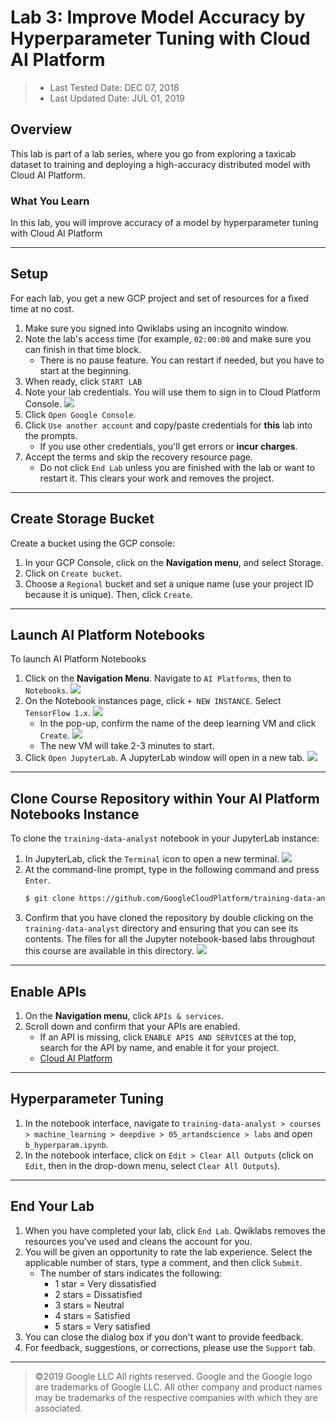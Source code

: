 # Lab 3: Improve Model Accuracy by Hyperparameter Tuning with Cloud AI Platform

> * Last Tested Date: DEC 07, 2018
> * Last Updated Date: JUL 01, 2019

## Overview

This lab is part of a lab series, where you go from exploring a taxicab dataset to training and deploying a high-accuracy distributed model with Cloud AI Platform.

### What You Learn

In this lab, you will improve accuracy of a model by hyperparameter tuning with Cloud AI Platform

---
## Setup

For each lab, you get a new GCP project and set of resources for a fixed time at no cost.
1. Make sure you signed into Qwiklabs using an incognito window.
2. Note the lab's access time (for example, `02:00:00` and make sure you can finish in that time block.
    * There is no pause feature. You can restart if needed, but you have to start at the beginning.
3. When ready, click `START LAB`
4. Note your lab credentials. You will use them to sign in to Cloud Platform Console. 
    ![](../../../res/img/Coursera/ArtScienceML/ArtScienceML-2L-6.png)
5. Click `Open Google Console`.
6. Click `Use another account` and copy/paste credentials for **this** lab into the prompts.
    * If you use other credentials, you'll get errors or **incur charges**.
7. Accept the terms and skip the recovery resource page.
    * Do not click `End Lab` unless you are finished with the lab or want to restart it. This clears your work and removes the project.

---
## Create Storage Bucket

Create a bucket using the GCP console:

1. In your GCP Console, click on the **Navigation menu**, and select Storage.
2. Click on `Create bucket`.
3. Choose a `Regional` bucket and set a unique name (use your project ID because it is unique). Then, click `Create`.

---
## Launch AI Platform Notebooks

To launch AI Platform Notebooks

1. Click on the **Navigation Menu**. Navigate to `AI Platforms`, then to `Notebooks`.
    ![](../../../res/img/Coursera/ArtScienceML/ArtScienceML-2L-7.png)
2. On the Notebook instances page, click `+ NEW INSTANCE`. Select `TensorFlow 1.x`.
    ![](../../../res/img/Coursera/ArtScienceML/ArtScienceML-2L-8.png)
    * In the pop-up, confirm the name of the deep learning VM and click `Create`.
        ![](../../../res/img/Coursera/ArtScienceML/ArtScienceML-2L-9.png)
    * The new VM will take 2-3 minutes to start.
3. Click `Open JupyterLab`. A JupyterLab window will open in a new tab.
    ![](../../../res/img/Coursera/ArtScienceML/ArtScienceML-2L-10.png)

---
## Clone Course Repository within Your AI Platform Notebooks Instance

To clone the `training-data-analyst` notebook in your JupyterLab instance:

1. In JupyterLab, click the `Terminal` icon to open a new terminal.
    ![](../../../res/img/Coursera/ArtScienceML/ArtScienceML-2L-11.png)
2. At the command-line prompt, type in the following command and press `Enter`.
    ```bash
    $ git clone https://github.com/GoogleCloudPlatform/training-data-analyst 
    ```
3. Confirm that you have cloned the repository by double clicking on the `training-data-analyst` directory and ensuring that you can see its contents. The files for all the Jupyter notebook-based labs throughout this course are available in this directory.
    ![](../../../res/img/Coursera/ArtScienceML/ArtScienceML-2L-12.png)

---
## Enable APIs

1. On the **Navigation menu**, click `APIs & services`.
2. Scroll down and confirm that your APIs are enabled.
    * If an API is missing, click `ENABLE APIS AND SERVICES` at the top, search for the API by name, and enable it for your project.
    * [Cloud AI Platform](https://console.cloud.google.com/apis/library/ml.googleapis.com/?q=cloud%20ml%20engine)

---
## Hyperparameter Tuning

1. In the notebook interface, navigate to `training-data-analyst > courses > machine_learning > deepdive > 05_artandscience > labs` and open `b_hyperparam.ipynb`.
2. In the notebook interface, click on `Edit > Clear All Outputs` (click on `Edit`, then in the drop-down menu, select `Clear All Outputs`).

---
## End Your Lab

1. When you have completed your lab, click `End Lab`. Qwiklabs removes the resources you’ve used and cleans the account for you.
2. You will be given an opportunity to rate the lab experience. Select the applicable number of stars, type a comment, and then click `Submit`.
    * The number of stars indicates the following:
        * 1 star = Very dissatisfied
        * 2 stars = Dissatisfied
        * 3 stars = Neutral
        * 4 stars = Satisfied
        * 5 stars = Very satisfied
3. You can close the dialog box if you don't want to provide feedback.
4. For feedback, suggestions, or corrections, please use the `Support` tab.

---
> ©2019 Google LLC All rights reserved. Google and the Google logo are trademarks of Google LLC. All other company and product names may be trademarks of the respective companies with which they are associated.
